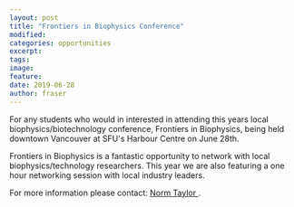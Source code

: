 ```yaml
---
layout: post
title: "Frontiers in Biophysics Conference"
modified:
categories: opportunities
excerpt:
tags: 
image: 
feature: 
date: 2019-06-28
author: fraser
---
```


<p> For any students who would in interested in attending this years local biophysics/biotechnology conference, Frontiers in Biophysics, 
being held downtown Vancouver at SFU's Harbour Centre on June 28th. </p>
<p>Frontiers in Biophysics is a fantastic opportunity to network with local biophysics/technology researchers. 
This year we are also featuring a one hour networking session with local industry leaders.</p>


<p> For more information please contact: <a href="mailto:norm.taylor@ufv.ca"> Norm Taylor </a>.
